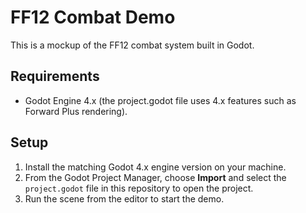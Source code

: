 # FF12 Combat Demo

This is a mockup of the FF12 combat system built in Godot.

## Requirements

- Godot Engine 4.x (the project.godot file uses 4.x features such as Forward Plus rendering).

## Setup

1. Install the matching Godot 4.x engine version on your machine.
2. From the Godot Project Manager, choose **Import** and select the `project.godot` file in this repository to open the project.
3. Run the scene from the editor to start the demo.

